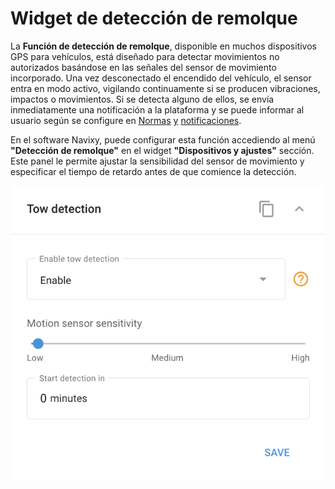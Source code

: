 # Widget de detección de remolque

La **Función de detección de remolque**, disponible en muchos dispositivos GPS para vehículos, está diseñado para detectar movimientos no autorizados basándose en las señales del sensor de movimiento incorporado. Una vez desconectado el encendido del vehículo, el sensor entra en modo activo, vigilando continuamente si se producen vibraciones, impactos o movimientos. Si se detecta alguno de ellos, se envía inmediatamente una notificación a la plataforma y se puede informar al usuario según se configure en [Norma](../../reglas-y-alertas/seguridad/movimiento-no-autorizado.md)[s](../../../../wiki/pages/createpage.action) [y](../../reglas-y-alertas/seguridad/movimiento-no-autorizado.md) [notifica](../../../../wiki/pages/createpage.action)[c](../../reglas-y-alertas/seguridad/movimiento-no-autorizado.md)[ion](../../../../wiki/pages/createpage.action)[e](../../reglas-y-alertas/seguridad/movimiento-no-autorizado.md)[s](../../../../wiki/pages/createpage.action).

En el software Navixy, puede configurar esta función accediendo al menú **"Detección de remolque"** en el widget **"Dispositivos y ajustes"** sección. Este panel le permite ajustar la sensibilidad del sensor de movimiento y especificar el tiempo de retardo antes de que comience la detección.

![image-20240815-214358.png](../../gua-del-usuario/dispositivos-y-ajustes/localizacin-y-desplazamiento/attachments/image-20240815-214358.png)
